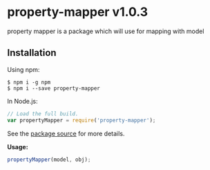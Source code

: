 # property-mapper v1.0.3
property mapper is a package which will use for mapping with model
## Installation

Using npm:
```shell
$ npm i -g npm
$ npm i --save property-mapper
```

In Node.js:
```js
// Load the full build.
var propertyMapper = require('property-mapper');

```

See the [package source](https://github.com/nhs047/property-mapper) for more details.

**Usage:**<br>
```js
propertyMapper(model, obj);

```
